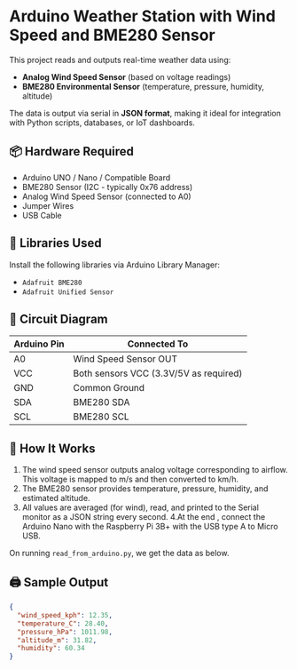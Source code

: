 # Arduino Weather Station with Wind Speed and BME280 Sensor

This project reads and outputs real-time weather data using:

- **Analog Wind Speed Sensor** (based on voltage readings)
- **BME280 Environmental Sensor** (temperature, pressure, humidity, altitude)

The data is output via serial in **JSON format**, making it ideal for integration with Python scripts, databases, or IoT dashboards.

## 📦 Hardware Required

- Arduino UNO / Nano / Compatible Board  
- BME280 Sensor (I2C - typically 0x76 address)  
- Analog Wind Speed Sensor (connected to A0)  
- Jumper Wires  
- USB Cable  

## 🧰 Libraries Used

Install the following libraries via Arduino Library Manager:

- `Adafruit BME280`
- `Adafruit Unified Sensor`

## 🔌 Circuit Diagram

| Arduino Pin | Connected To         |
|-------------|----------------------|
| A0          | Wind Speed Sensor OUT |
| VCC         | Both sensors VCC (3.3V/5V as required) |
| GND         | Common Ground        |
| SDA         | BME280 SDA           |
| SCL         | BME280 SCL           |

## 🧠 How It Works

1. The wind speed sensor outputs analog voltage corresponding to airflow. This voltage is mapped to m/s and then converted to km/h.
2. The BME280 sensor provides temperature, pressure, humidity, and estimated altitude.
3. All values are averaged (for wind), read, and printed to the Serial monitor as a JSON string every second.
4.At the end , connect the Arduino Nano with the Raspberry Pi 3B+ with the USB type A to Micro USB. 


On running ```read_from_arduino.py```, we get the data as below. 
## 🖨️ Sample Output

```json
{
  "wind_speed_kph": 12.35,
  "temperature_C": 28.40,
  "pressure_hPa": 1011.98,
  "altitude_m": 31.82,
  "humidity": 60.34
}
```

